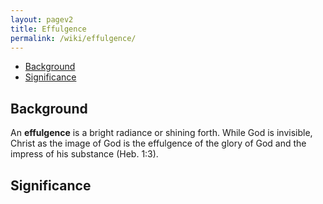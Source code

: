 ```yaml
---
layout: pagev2
title: Effulgence
permalink: /wiki/effulgence/
---
```

- [Background](#background)
- [Significance](#significance)

## Background

An **effulgence** is a bright radiance or shining forth. While God is invisible, Christ as the image of God is the effulgence of the glory of God and the impress of his substance (Heb. 1:3). 

## Significance
